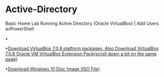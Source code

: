 # Active-Directory
Basic Home Lab Running Active Directory (Oracle VirtualBox) | Add Users w/PowerShell

•<a href="[url](https://www.microsoft.com/en-us/evalcenter/download-windows-server-2019)https://www.microsoft.com/en-us/evalcenter/download-windows-server-2019"> </a>

•<a href="https://www.virtualbox.org/wiki/Downloads">Download VirtualBox 7.0.8 platform packages, Also Download VirtualBox 7.0.8 Oracle VM VirtualBox Extension Pack(scroll down a bit on the same page)</a>

•<a href="https://www.microsoft.com/en-us/software-download/windows10ISO">Download Windows 10 Disc Image (ISO File)</a>
